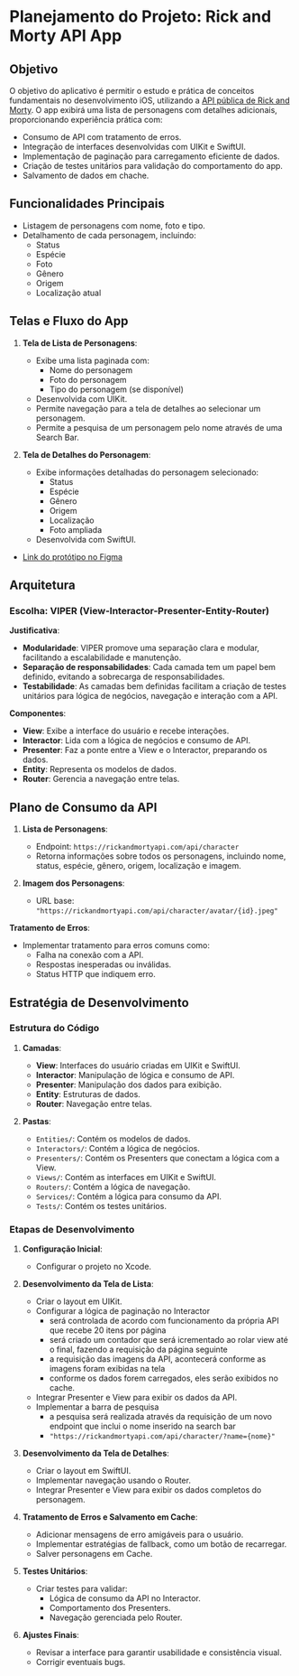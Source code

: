 # Planejamento do Projeto: Rick and Morty API App

## Objetivo

O objetivo do aplicativo é permitir o estudo e prática de conceitos fundamentais no desenvolvimento iOS, utilizando a [API pública de Rick and Morty](https://rickandmortyapi.com/documentation/#character). O app exibirá uma lista de personagens com detalhes adicionais, proporcionando experiência prática com:

- Consumo de API com tratamento de erros.
- Integração de interfaces desenvolvidas com UIKit e SwiftUI.
- Implementação de paginação para carregamento eficiente de dados.
- Criação de testes unitários para validação do comportamento do app.
- Salvamento de dados em chache.

## Funcionalidades Principais

- Listagem de personagens com nome, foto e tipo.
- Detalhamento de cada personagem, incluindo:
  - Status
  - Espécie
  - Foto
  - Gênero
  - Origem
  - Localização atual

## Telas e Fluxo do App

1. **Tela de Lista de Personagens**:
   - Exibe uma lista paginada com:
     - Nome do personagem
     - Foto do personagem
     - Tipo do personagem (se disponível)
   - Desenvolvida com UIKit.
   - Permite navegação para a tela de detalhes ao selecionar um personagem.
   - Permite a pesquisa de um personagem pelo nome através de uma Search Bar.

2. **Tela de Detalhes do Personagem**:
   - Exibe informações detalhadas do personagem selecionado:
     - Status
     - Espécie
     - Gênero
     - Origem
     - Localização
     - Foto ampliada
   - Desenvolvida com SwiftUI.

- [Link do protótipo no Figma](https://www.figma.com/design/ogaKzEGzSFoSBHbk4XAZ5k/Mentoria-iOS?node-id=0-1&t=yCeJrID7rmqHfCAj-1)

## Arquitetura

### Escolha: VIPER (View-Interactor-Presenter-Entity-Router)

**Justificativa**:
- **Modularidade**: VIPER promove uma separação clara e modular, facilitando a escalabilidade e manutenção.
- **Separação de responsabilidades**: Cada camada tem um papel bem definido, evitando a sobrecarga de responsabilidades.
- **Testabilidade**: As camadas bem definidas facilitam a criação de testes unitários para lógica de negócios, navegação e interação com a API.

**Componentes**:
- **View**: Exibe a interface do usuário e recebe interações.
- **Interactor**: Lida com a lógica de negócios e consumo de API.
- **Presenter**: Faz a ponte entre a View e o Interactor, preparando os dados.
- **Entity**: Representa os modelos de dados.
- **Router**: Gerencia a navegação entre telas.

## Plano de Consumo da API

1. **Lista de Personagens**: 
   - Endpoint: `https://rickandmortyapi.com/api/character`
   - Retorna informações sobre todos os personagens, incluindo nome, status, espécie, gênero, origem, localização e imagem.

2. **Imagem dos Personagens**:
   - URL base: `"https://rickandmortyapi.com/api/character/avatar/{id}.jpeg"`

**Tratamento de Erros**:
- Implementar tratamento para erros comuns como:
  - Falha na conexão com a API.
  - Respostas inesperadas ou inválidas.
  - Status HTTP que indiquem erro.

## Estratégia de Desenvolvimento

### Estrutura do Código

1. **Camadas**:
   - **View**: Interfaces do usuário criadas em UIKit e SwiftUI.
   - **Interactor**: Manipulação de lógica e consumo de API.
   - **Presenter**: Manipulação dos dados para exibição.
   - **Entity**: Estruturas de dados.
   - **Router**: Navegação entre telas.

2. **Pastas**:
   - `Entities/`: Contém os modelos de dados.
   - `Interactors/`: Contém a lógica de negócios.
   - `Presenters/`: Contém os Presenters que conectam a lógica com a View.
   - `Views/`: Contém as interfaces em UIKit e SwiftUI.
   - `Routers/`: Contém a lógica de navegação.
   - `Services/`: Contém a lógica para consumo da API.
   - `Tests/`: Contém os testes unitários.

### Etapas de Desenvolvimento

1. **Configuração Inicial**:
   - Configurar o projeto no Xcode.

2. **Desenvolvimento da Tela de Lista**:
   - Criar o layout em UIKit.
   - Configurar a lógica de paginação no Interactor
     - será controlada de acordo com funcionamento da própria API que recebe 20 itens por página
     - será criado um contador que será icrementado ao rolar view até o final, fazendo a requisição da página seguinte
     - a requisição das imagens da API, acontecerá conforme as imagens foram exibidas na tela
     - conforme os dados forem carregados, eles serão exibidos no cache.
   - Integrar Presenter e View para exibir os dados da API.
   - Implementar a barra de pesquisa
     - a pesquisa será realizada através da requisição de um novo endpoint que inclui o nome inserido na search bar
     - `"https://rickandmortyapi.com/api/character/?name={nome}"` 

3. **Desenvolvimento da Tela de Detalhes**:
   - Criar o layout em SwiftUI.
   - Implementar navegação usando o Router.
   - Integrar Presenter e View para exibir os dados completos do personagem.

4. **Tratamento de Erros e Salvamento em Cache**:
   - Adicionar mensagens de erro amigáveis para o usuário.
   - Implementar estratégias de fallback, como um botão de recarregar.
   - Salver personagens em Cache.

5. **Testes Unitários**:
   - Criar testes para validar:
     - Lógica de consumo da API no Interactor.
     - Comportamento dos Presenters.
     - Navegação gerenciada pelo Router.

6. **Ajustes Finais**:
   - Revisar a interface para garantir usabilidade e consistência visual.
   - Corrigir eventuais bugs.
